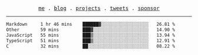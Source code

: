 <p align="center">
  <samp>
    <a href="https://everfu.cn">me</a> .
    <a href="https://bloh.everfu.cn">blog</a> .
    <a href="https://everfu.cn/projects/">projects</a> .
    <a href="https://twitter.com/everfu8">tweets</a> .
    <a href="https://ko-fi.com/everfu">sponsor</a>
  </samp>
</p>

---

<!--START_SECTION:waka-->

```txt
Markdown     1 hr 46 mins    ██████▓░░░░░░░░░░░░░░░░░░   26.81 %
Other        59 mins         ███▓░░░░░░░░░░░░░░░░░░░░░   14.90 %
JavaScript   55 mins         ███▒░░░░░░░░░░░░░░░░░░░░░   13.94 %
TypeScript   51 mins         ███▒░░░░░░░░░░░░░░░░░░░░░   12.91 %
C            32 mins         ██░░░░░░░░░░░░░░░░░░░░░░░   08.22 %
```

<!--END_SECTION:waka-->
